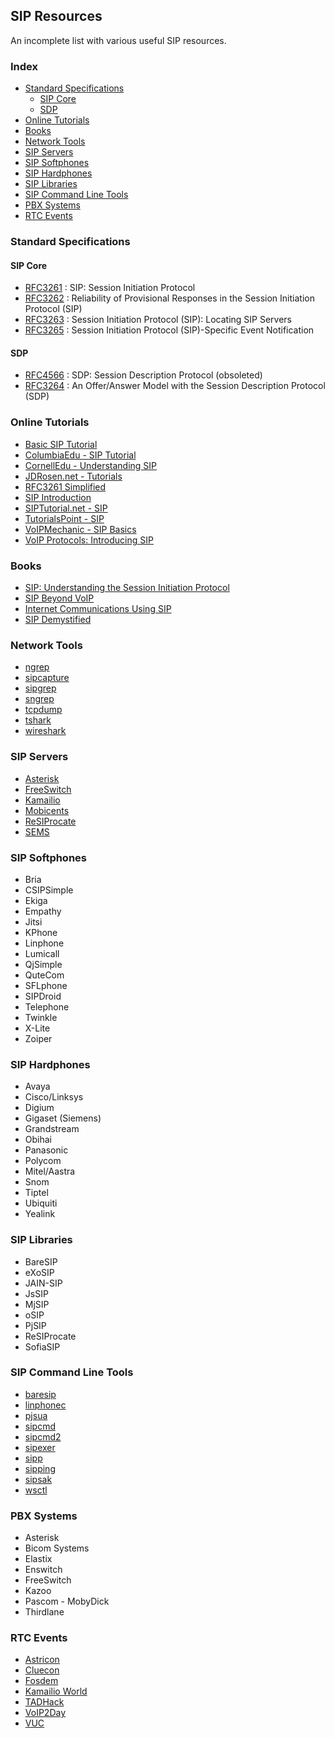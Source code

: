 ## SIP Resources

An incomplete list with various useful SIP resources.

### Index

* [Standard Specifications](#standard-specifications)
  * [SIP Core](#sip-core)
  * [SDP](#sdp)
* [Online Tutorials](#online-tutorials)
* [Books](#books)
* [Network Tools](#network-tools)
* [SIP Servers](#sip-servers)
* [SIP Softphones](#sip-softphones)
* [SIP Hardphones](#sip-hardphones)
* [SIP Libraries](#sip-libraries)
* [SIP Command Line Tools](#sip-command-line-tools)
* [PBX Systems](#pbx-systems)
* [RTC Events](#rtc-events)

### Standard Specifications

#### SIP Core

* [RFC3261](http://tools.ietf.org/html/rfc3261) : SIP: Session Initiation Protocol
* [RFC3262](http://tools.ietf.org/html/rfc3262) : Reliability of Provisional Responses in the Session Initiation Protocol (SIP)
* [RFC3263](http://tools.ietf.org/html/rfc3263) : Session Initiation Protocol (SIP): Locating SIP Servers
* [RFC3265](http://tools.ietf.org/html/rfc3265) : Session Initiation Protocol (SIP)-Specific Event Notification

#### SDP

* [RFC4566](http://tools.ietf.org/html/rfc4566) : SDP: Session Description Protocol (obsoleted)
* [RFC3264](http://tools.ietf.org/html/rfc3264) : An Offer/Answer Model with the Session Description Protocol (SDP)

### Online Tutorials

* [Basic SIP Tutorial](http://code2compile.com/Basic-SIP-Tutorial.php)
* [ColumbiaEdu - SIP Tutorial](http://www.cs.columbia.edu/~hgs/teaching/ais/slides/2003/sip_long.pdf)
* [CornellEdu - Understanding SIP](http://www.cs.cornell.edu/courses/cs619/2004fa/documents/siptutorial.pdf)
* [JDRosen.net - Tutorials](http://www.jdrosen.net/tutorials.html)
* [RFC3261 Simplified](http://www.siptopia.org/multimedia-tag/rfc-3261/)
* [SIP Introduction](http://www.kamailio.org/docs/tutorials/sip-introduction/)
* [SIPTutorial.net - SIP](http://www.siptutorial.net/SIP/index.html)
* [TutorialsPoint - SIP](http://www.tutorialspoint.com/session_initiation_protocol/index.htm)
* [VoIPMechanic - SIP Basics](http://www.voipmechanic.com/sip-basics.htm)
* [VoIP Protocols: Introducing SIP](http://toncar.cz/Tutorials/VoIP/VoIP_Protocols_Introducing_SIP.html)

### Books

* [SIP: Understanding the Session Initiation Protocol](http://www.amazon.com/SIP-Understanding-Initiation-Protocol-Telecommunications/dp/1607839954/httpwwwtuto0a-20)
* [SIP Beyond VoIP](http://www.amazon.com/SIP-Beyond-VoIP-Communications-Revolution/dp/0974813001)
* [Internet Communications Using SIP](http://www.amazon.com/Internet-Communications-Using-Henry-Sinnreich/dp/0471413992/httpwwwtuto0a-20)
* [SIP Demystified](http://www.amazon.com/SIP-Demystified-Gonzalo-Camarillo/dp/0071373403)

### Network Tools

* [ngrep](http://ngrep.sourceforge.net/)
* [sipcapture](http://www.sipcapture.org)
* [sipgrep](https://github.com/sipcapture/sipgrep)
* [sngrep](https://github.com/irontec/sngrep)
* [tcpdump](http://www.tcpdump.org/)
* [tshark](https://www.wireshark.org/docs/man-pages/tshark.html)
* [wireshark](http://www.wireshark.org)

### SIP Servers

* [Asterisk](http://www.asterisk.org)
* [FreeSwitch](http://www.freeswitch.org)
* [Kamailio](http://www.kamailio.org)
* [Mobicents](http://www.mobicents.org/)
* [ReSIProcate](http://www.resiprocate.org)
* [SEMS](https://github.com/sems-server/sems)

### SIP Softphones

* Bria
* CSIPSimple
* Ekiga
* Empathy
* Jitsi
* KPhone
* Linphone
* Lumicall
* QjSimple
* QuteCom
* SFLphone
* SIPDroid
* Telephone
* Twinkle
* X-Lite
* Zoiper

### SIP Hardphones

* Avaya
* Cisco/Linksys
* Digium
* Gigaset (Siemens)
* Grandstream
* Obihai
* Panasonic
* Polycom
* Mitel/Aastra
* Snom
* Tiptel
* Ubiquiti
* Yealink

### SIP Libraries

* BareSIP
* eXoSIP
* JAIN-SIP
* JsSIP
* MjSIP
* oSIP
* PjSIP
* ReSIProcate
* SofiaSIP

### SIP Command Line Tools

* [baresip](https://github.com/baresip/baresip)
* [linphonec](https://github.com/BelledonneCommunications/liblinphone/tree/master/console)
* [pjsua](https://www.pjsip.org/pjsua.htm)
* [sipcmd](https://github.com/tmakkonen/sipcmd)
* [sipcmd2](https://github.com/guisousanunes/sipcmd2)
* [sipexer](https://github.com/miconda/sipexer)
* [sipp](https://github.com/SIPp/sipp)
* [sipping](https://github.com/pbertera/SIPPing)
* [sipsak](https://github.com/nils-ohlmeier/sipsak)
* [wsctl](https://github.com/miconda/wsctl)

### PBX Systems

* Asterisk
* Bicom Systems
* Elastix
* Enswitch
* FreeSwitch
* Kazoo
* Pascom - MobyDick
* Thirdlane

### RTC Events

* [Astricon](http://www.astricon.com)
* [Cluecon](http://www.cluecon.com)
* [Fosdem](http://fosdem.org)
* [Kamailio World](http://www.kamailioworld.com)
* [TADHack](http://www.tadhack.com)
* [VoIP2Day](http://www.voip2day.com)
* [VUC](http://www.vuc.me)
